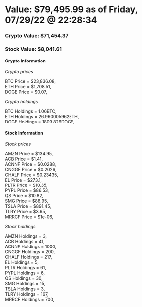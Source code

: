 # Value: $79,495.99 as of Friday, 07/29/22 @ 22:28:34 

### Crypto Value: $71,454.37

### Stock Value: $8,041.61

#### Crypto Information 
*Crypto prices* 

BTC Price = $23,836.08,  
ETH Price = $1,708.51,  
DOGE Price = $0.07,  


*Crypto holdings* 

BTC Holdings = 1.06BTC,  
ETH Holdings = 26.960005962ETH,  
DOGE Holdings = 1809.826DOGE,  


#### Stock Information 

*Stock prices* 

AMZN Price = $134.95,  
ACB Price = $1.41,  
ACNNF Price = $0.0288,  
CNGGF Price = $0.2026,  
CHALF Price = $0.23435,  
EL Price = $273.1,  
PLTR Price = $10.35,  
PYPL Price = $86.53,  
QS Price = $10.82,  
SMG Price = $88.95,  
TSLA Price = $891.45,  
TLRY Price = $3.65,  
MRRCF Price = $1e-06,  


*Stock holdings* 

AMZN Holdings = 3,  
ACB Holdings = 41,  
ACNNF Holdings = 1000,  
CNGGF Holdings = 200,  
CHALF Holdings = 217,  
EL Holdings = 5,  
PLTR Holdings = 61,  
PYPL Holdings = 6,  
QS Holdings = 30,  
SMG Holdings = 15,  
TSLA Holdings = 3,  
TLRY Holdings = 167,  
MRRCF Holdings = 700,  


